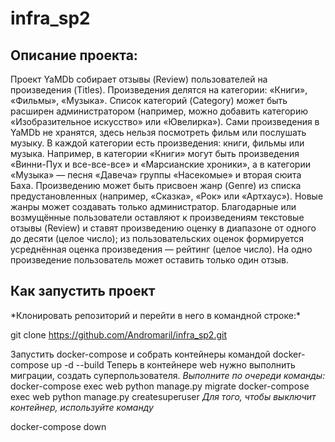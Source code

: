 # infra_sp2
<h2>Описание проекта:</h2>
 Проект YaMDb собирает отзывы (Review) пользователей на произведения (Titles). Произведения делятся на категории: «Книги», «Фильмы», «Музыка». Список категорий (Category) может быть расширен администратором (например, можно добавить категорию «Изобразительное искусство» или «Ювелирка»).
 Сами произведения в YaMDb не хранятся, здесь нельзя посмотреть фильм или послушать музыку.
 В каждой категории есть произведения: книги, фильмы или музыка. Например, в категории «Книги» могут быть произведения «Винни-Пух и все-все-все» и «Марсианские хроники», а в категории «Музыка» — песня «Давеча» группы «Насекомые» и вторая сюита Баха.
 Произведению может быть присвоен жанр (Genre) из списка предустановленных (например, «Сказка», «Рок» или «Артхаус»). Новые жанры может создавать только администратор.
 Благодарные или возмущённые пользователи оставляют к произведениям текстовые отзывы (Review) и ставят произведению оценку в диапазоне от одного до десяти (целое число); из пользовательских оценок формируется усреднённая оценка произведения — рейтинг (целое число). На одно произведение пользователь может оставить только один отзыв.

<h2>Как запустить проект</h2>
*Клонировать репозиторий и перейти в него в командной строке:*

git clone https://github.com/Andromaril/infra_sp2.git

Запустить docker-compose и собрать контейнеры  командой  docker-compose up -d --build 
Теперь в контейнере web нужно выполнить миграции, создать суперпользователя.
*Выполните по очереди команды:*
docker-compose exec web python manage.py migrate 
docker-compose exec web python manage.py createsuperuser
*Для того, чтобы выключит контейнер, используйте команду*

docker-compose down
